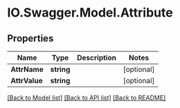 # IO.Swagger.Model.Attribute
## Properties

Name | Type | Description | Notes
------------ | ------------- | ------------- | -------------
**AttrName** | **string** |  | [optional] 
**AttrValue** | **string** |  | [optional] 

[[Back to Model list]](../README.md#documentation-for-models) [[Back to API list]](../README.md#documentation-for-api-endpoints) [[Back to README]](../README.md)

